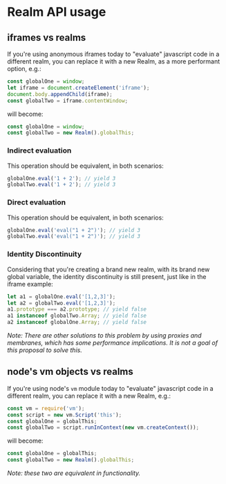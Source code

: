 # Realm API usage

## iframes vs realms

If you're using anonymous iframes today to "evaluate" javascript code in a different realm, you can replace it with a new Realm, as a more performant option, e.g.:

```js
const globalOne = window;
let iframe = document.createElement('iframe');
document.body.appendChild(iframe);
const globalTwo = iframe.contentWindow;
```

will become:

```js
const globalOne = window;
const globalTwo = new Realm().globalThis;
```

### Indirect evaluation

This operation should be equivalent, in both scenarios:

```js
globalOne.eval('1 + 2'); // yield 3
globalTwo.eval('1 + 2'); // yield 3
```

### Direct evaluation

This operation should be equivalent, in both scenarios:

```js
globalOne.eval('eval("1 + 2")'); // yield 3
globalTwo.eval('eval("1 + 2")'); // yield 3
```

### Identity Discontinuity

Considering that you're creating a brand new realm, with its brand new global variable,
the identity discontinuity is still present, just like in the iframe example:

```js
let a1 = globalOne.eval('[1,2,3]');
let a2 = globalTwo.eval('[1,2,3]');
a1.prototype === a2.prototype; // yield false
a1 instanceof globalTwo.Array; // yield false
a2 instanceof globalOne.Array; // yield false
```

_Note: There are other solutions to this problem by using proxies and membranes, which has some performance implications. It is not a goal of this proposal to solve this._

## node's vm objects vs realms

If you're using node's `vm` module today to "evaluate" javascript code in a different realm, you can replace it with a new Realm, e.g.:

```js
const vm = require('vm');
const script = new vm.Script('this');
const globalOne = globalThis;
const globalTwo = script.runInContext(new vm.createContext());
```

will become:

```js
const globalOne = globalThis;
const globalTwo = new Realm().globalThis;
```

_Note: these two are equivalent in functionality._
